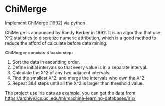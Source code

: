 # ChiMerge
Implement ChiMerge [1992] via python

ChiMerge is announced by Randy Kerber in 1992. It is an algorithm that use X^2 statistics to discretize numeric attribution, which is a good method to reduce the afford of calculate before data mining.

ChiMerger consists 4 basic step:
 1. Sort the data in ascending order.
 2. Define initial intervals so that every value is in a separate interval.
 3. Calculate the X^2 of any two adjacent intervals .
 4. Find the smallest X^2, and merge the intervals who own the X^2
 5. Repeat 3&4 steps until all the X^2 is larger than threshold value.

The project use iris data as example, you can get the data from https://archive.ics.uci.edu/ml/machine-learning-databases/iris/
